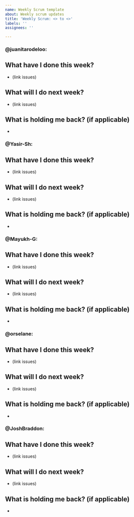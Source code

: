 ```yaml
---
name: Weekly Scrum template
about: Weekly scrum updates
title: 'Weekly Scrum: <> to <>'
labels: ''
assignees: ''

---
```


### @juanitarodeloo:
## What have I done this week? 
- (link issues)
## What will I do next week?
- (link issues)
## What is holding me back? (if applicable)
- 


### @Yasir-Sh:
## What have I done this week? 
- (link issues)
## What will I do next week?
- (link issues)
## What is holding me back? (if applicable)
- 


### @Mayukh-G:
## What have I done this week? 
- (link issues)
## What will I do next week?
- (link issues)
## What is holding me back? (if applicable)
- 


### @orselane:
## What have I done this week? 
- (link issues)
## What will I do next week?
- (link issues)
## What is holding me back? (if applicable)
- 


### @JoshBraddon:
## What have I done this week? 
- (link issues)
## What will I do next week?
- (link issues)
## What is holding me back? (if applicable)
-
